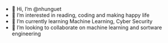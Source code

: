 - 👋 Hi, I’m @nhunguet
- 👀 I’m interested in reading, coding and making happy life
- 🌱 I’m currently learning Machine Learning, Cyber Security 
- 💞️ I’m looking to collaborate on machine learning and sortware engineering


<!---
nhunguet/nhunguet is a ✨ special ✨ repository because its `README.md` (this file) appears on your GitHub profile.
You can click the Preview link to take a look at your changes.
--->
